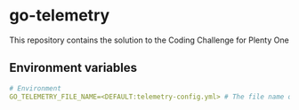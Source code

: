 # go-telemetry

This repository contains the solution to the Coding Challenge for Plenty One

## Environment variables

```YAML
# Environment
GO_TELEMETRY_FILE_NAME=<DEFAULT:telemetry-config.yml> # The file name of the telemetry configuration YAML file. This file should be placed in project root.
```
